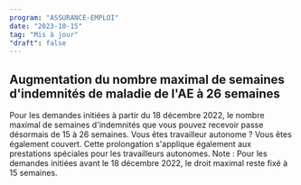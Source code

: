```yaml
---
program: "ASSURANCE-EMPLOI"
date: "2023-10-15"
tag: "Mis à jour"
"draft": false
---
```


## Augmentation du nombre maximal de semaines d'indemnités de maladie de l'AE à 26 semaines

Pour les demandes initiées à partir du 18 décembre 2022, le nombre maximal de semaines d'indemnités que vous pouvez recevoir passe désormais de 15 à 26 semaines. Vous êtes travailleur autonome ? Vous êtes également couvert. Cette prolongation s'applique également aux prestations spéciales pour les travailleurs autonomes. Note : Pour les demandes initiées avant le 18 décembre 2022, le droit maximal reste fixé à 15 semaines.
